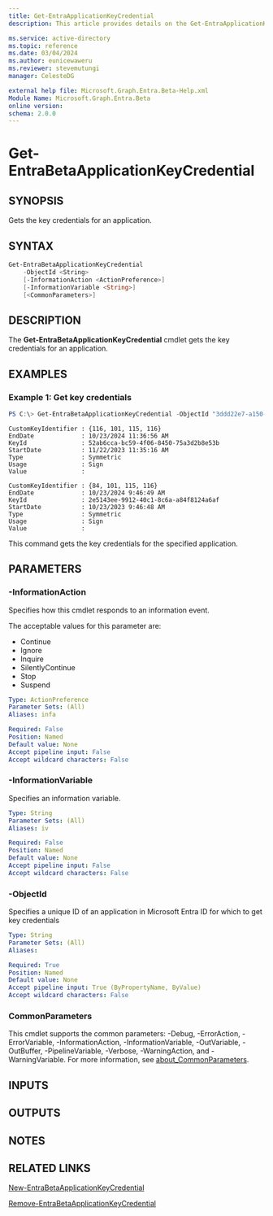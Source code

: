 ```yaml
---
title: Get-EntraApplicationKeyCredential
description: This article provides details on the Get-EntraApplicationKeyCredential command.

ms.service: active-directory
ms.topic: reference
ms.date: 03/04/2024
ms.author: eunicewaweru
ms.reviewer: stevemutungi
manager: CelesteDG

external help file: Microsoft.Graph.Entra.Beta-Help.xml
Module Name: Microsoft.Graph.Entra.Beta
online version:
schema: 2.0.0
---
```


# Get-EntraBetaApplicationKeyCredential

## SYNOPSIS
Gets the key credentials for an application.

## SYNTAX

```powershell
Get-EntraBetaApplicationKeyCredential 
    -ObjectId <String> 
    [-InformationAction <ActionPreference>] 
    [-InformationVariable <String>] 
    [<CommonParameters>]
```

## DESCRIPTION
The **Get-EntraBetaApplicationKeyCredential** cmdlet gets the key credentials for an application.

## EXAMPLES

### Example 1: Get key credentials
```powershell
PS C:\> Get-EntraBetaApplicationKeyCredential -ObjectId "3ddd22e7-a150-4bb3-b100-e410dea1cb84"
```

```output
CustomKeyIdentifier : {116, 101, 115, 116}
EndDate             : 10/23/2024 11:36:56 AM
KeyId               : 52ab6cca-bc59-4f06-8450-75a3d2b8e53b
StartDate           : 11/22/2023 11:35:16 AM
Type                : Symmetric
Usage               : Sign
Value               :

CustomKeyIdentifier : {84, 101, 115, 116}
EndDate             : 10/23/2024 9:46:49 AM
KeyId               : 2e5143ee-9912-40c1-8c6a-a84f8124a6af
StartDate           : 10/23/2023 9:46:48 AM
Type                : Symmetric
Usage               : Sign
Value               :
```

This command gets the key credentials for the specified application.

## PARAMETERS

### -InformationAction
Specifies how this cmdlet responds to an information event.

The acceptable values for this parameter are:

- Continue
- Ignore
- Inquire
- SilentlyContinue
- Stop
- Suspend

```yaml
Type: ActionPreference
Parameter Sets: (All)
Aliases: infa

Required: False
Position: Named
Default value: None
Accept pipeline input: False
Accept wildcard characters: False
```

### -InformationVariable
Specifies an information variable.

```yaml
Type: String
Parameter Sets: (All)
Aliases: iv

Required: False
Position: Named
Default value: None
Accept pipeline input: False
Accept wildcard characters: False
```

### -ObjectId
Specifies a unique ID of an application in Microsoft Entra ID for which to get key credentials

```yaml
Type: String
Parameter Sets: (All)
Aliases:

Required: True
Position: Named
Default value: None
Accept pipeline input: True (ByPropertyName, ByValue)
Accept wildcard characters: False
```

### CommonParameters
This cmdlet supports the common parameters: -Debug, -ErrorAction, -ErrorVariable, -InformationAction, -InformationVariable, -OutVariable, -OutBuffer, -PipelineVariable, -Verbose, -WarningAction, and -WarningVariable. For more information, see [about_CommonParameters](http://go.microsoft.com/fwlink/?LinkID=113216).

## INPUTS

## OUTPUTS

## NOTES

## RELATED LINKS

[New-EntraBetaApplicationKeyCredential](New-EntraBetaApplicationKeyCredential.md)

[Remove-EntraBetaApplicationKeyCredential](Remove-EntraBetaApplicationKeyCredential.md)

